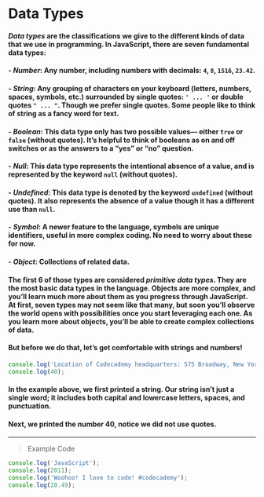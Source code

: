 # **Data Types**

#### *Data types* are the classifications we give to the different kinds of data that we use in programming. In JavaScript, there are seven fundamental data types:

#### - *Number*: Any number, including numbers with decimals: `4`, `8`, `1516`, `23.42`.

#### - *String*: Any grouping of characters on your keyboard (letters, numbers, spaces, symbols, etc.) surrounded by single quotes: `' ... '` or double quotes `" ... "`. Though we prefer single quotes. Some people like to think of string as a fancy word for text.

#### - *Boolean*: This data type only has two possible values— either `true` or `false` (without quotes). It’s helpful to think of booleans as on and off switches or as the answers to a “yes” or “no” question.

#### - *Null*: This data type represents the intentional absence of a value, and is represented by the keyword `null` (without quotes).

#### - *Undefined*: This data type is denoted by the keyword `undefined` (without quotes). It also represents the absence of a value though it has a different use than `null`.

#### - *Symbol*: A newer feature to the language, symbols are unique identifiers, useful in more complex coding. No need to worry about these for now.

#### - *Object*: Collections of related data.

#### The first 6 of those types are considered *primitive data types*. They are the most basic data types in the language. Objects are more complex, and you’ll learn much more about them as you progress through JavaScript. At first, seven types may not seem like that many, but soon you’ll observe the world opens with possibilities once you start leveraging each one. As you learn more about objects, you’ll be able to create complex collections of data.

#### But before we do that, let’s get comfortable with strings and numbers!
```js
console.log('Location of Codecademy headquarters: 575 Broadway, New York City');
console.log(40);
```
#### In the example above, we first printed a string. Our string isn’t just a single word; it includes both capital and lowercase letters, spaces, and punctuation.

#### Next, we printed the number 40, notice we did not use quotes.
---
> Example Code
```js
console.log('JavaScript');
console.log(2011);
console.log('Woohoo! I love to code! #codecademy');
console.log(20.49);
```
